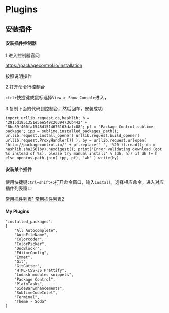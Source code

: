# Plugins


## 安装插件

#### 安装插件控制器

1.进入控制器官网

https://packagecontrol.io/installation

按照说明操作

2.打开命令行控制台

`ctrl+`快捷键或鼠标选择`View > Show Console`进入，

3.复制下面的代码到控制台，然后回车，安装成功

```
import urllib.request,os,hashlib; h = '2915d1851351e5ee549c20394736b442' + '8bc59f460fa1548d1514676163dafc88'; pf = 'Package Control.sublime-package'; ipp = sublime.installed_packages_path(); urllib.request.install_opener( urllib.request.build_opener( urllib.request.ProxyHandler()) ); by = urllib.request.urlopen( 'http://packagecontrol.io/' + pf.replace(' ', '%20')).read(); dh = hashlib.sha256(by).hexdigest(); print('Error validating download (got %s instead of %s), please try manual install' % (dh, h)) if dh != h else open(os.path.join( ipp, pf), 'wb' ).write(by)
```

#### 安装某个插件

使用快捷键`ctrl+shift+p`打开命令窗口，输入`install`，选择相应命令，进入对应插件列表窗口

[常用插件列表1](http://www.php100.com/html/it/focus/2014/1128/7935.html)
[常用插件列表2](http://blog.jobbole.com/79326/)

####  My Plugins

	"installed_packages":
	[
		"All Autocomplete",
		"AutoFileName",
		"Colorcoder",
		"ColorPicker",
		"DocBlockr",
		"EditorConfig",
		"Emmet",
		"Git",
		"GitGutter",
		"HTML-CSS-JS Prettify",
		"Lodash modules snippets",
		"Package Control",
		"PlainTasks",
		"SideBarEnhancements",
		"SublimeCodeIntel",
		"Terminal",
		"Theme - Soda"
	]